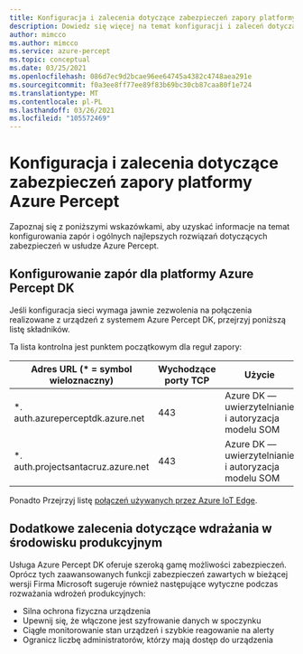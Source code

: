 ```yaml
---
title: Konfiguracja i zalecenia dotyczące zabezpieczeń zapory platformy Azure Percept
description: Dowiedz się więcej na temat konfiguracji i zaleceń dotyczących zabezpieczeń zapory platformy Azure Percept
author: mimcco
ms.author: mimcco
ms.service: azure-percept
ms.topic: conceptual
ms.date: 03/25/2021
ms.openlocfilehash: 086d7ec9d2bcae96ee64745a4382c4748aea291e
ms.sourcegitcommit: f0a3ee8ff77ee89f83b69bc30cb87caa80f1e724
ms.translationtype: MT
ms.contentlocale: pl-PL
ms.lasthandoff: 03/26/2021
ms.locfileid: "105572469"
---
```

# <a name="azure-percept-firewall-configuration-and-security-recommendations"></a>Konfiguracja i zalecenia dotyczące zabezpieczeń zapory platformy Azure Percept

Zapoznaj się z poniższymi wskazówkami, aby uzyskać informacje na temat konfigurowania zapór i ogólnych najlepszych rozwiązań dotyczących zabezpieczeń w usłudze Azure Percept.

## <a name="configuring-firewalls-for-azure-percept-dk"></a>Konfigurowanie zapór dla platformy Azure Percept DK

Jeśli konfiguracja sieci wymaga jawnie zezwolenia na połączenia realizowane z urządzeń z systemem Azure Percept DK, przejrzyj poniższą listę składników.

Ta lista kontrolna jest punktem początkowym dla reguł zapory:

|Adres URL (* = symbol wieloznaczny)|Wychodzące porty TCP|Użycie|
|-------------------|------------------|---------|
|*. auth.azureperceptdk.azure.net|443|Azure DK — uwierzytelnianie i autoryzacja modelu SOM|
|*. auth.projectsantacruz.azure.net|443|Azure DK — uwierzytelnianie i autoryzacja modelu SOM|

Ponadto Przejrzyj listę [połączeń używanych przez Azure IoT Edge](https://docs.microsoft.com/azure/iot-edge/production-checklist#allow-connections-from-iot-edge-devices).

## <a name="additional-recommendations-for-deployment-to-production"></a>Dodatkowe zalecenia dotyczące wdrażania w środowisku produkcyjnym

Usługa Azure Percept DK oferuje szeroką gamę możliwości zabezpieczeń. Oprócz tych zaawansowanych funkcji zabezpieczeń zawartych w bieżącej wersji Firma Microsoft sugeruje również następujące wytyczne podczas rozważania wdrożeń produkcyjnych:

- Silna ochrona fizyczna urządzenia
- Upewnij się, że włączone jest szyfrowanie danych w spoczynku
- Ciągłe monitorowanie stan urządzeń i szybkie reagowanie na alerty
- Ogranicz liczbę administratorów, którzy mają dostęp do urządzenia
